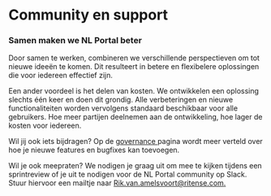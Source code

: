 # Community en support

### Samen maken we NL Portal beter

Door samen te werken, combineren we verschillende perspectieven om tot nieuwe ideeën te komen. Dit resulteert in betere en flexibelere oplossingen die voor iedereen effectief zijn.

Een ander voordeel is het delen van kosten. We ontwikkelen een oplossing slechts één keer en doen dit grondig. Alle verbeteringen en nieuwe functionaliteiten worden vervolgens standaard beschikbaar voor alle gebruikers. Hoe meer partijen deelnemen aan de ontwikkeling, hoe lager de kosten voor iedereen.

Wil jij ook iets bijdragen? Op de [governance ](../product-management/governance.md)pagina wordt meer verteld over hoe je nieuwe features en bugfixes kan toevoegen.&#x20;

Wil je ook meepraten? We nodigen je graag uit om mee te kijken tijdens een sprintreview of je uit te nodigen voor de NL Portal community op Slack. Stuur hiervoor een mailtje naar [Rik.van.amelsvoort@ritense.com.](https://app.gitbook.com/u/7tRtIAPd0LMJDMjTeCkVgoyPAKh2)&#x20;

